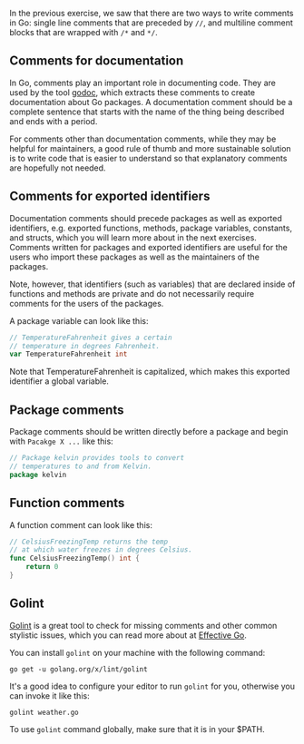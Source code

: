 In the previous exercise, we saw that there are two ways to write comments in Go: single line comments that are preceded by `//`, and multiline comment blocks that are wrapped with `/*` and `*/`.

## Comments for documentation

In Go, comments play an important role in documenting code. They are used by the tool [godoc][godoc], which extracts these comments to create documentation about Go packages. A documentation comment should be a complete sentence that starts with the name of the thing being described and ends with a period. 

For comments other than documentation comments, while they may be helpful for maintainers, a good rule of thumb and more sustainable solution is to write code that is easier to understand so that explanatory comments are hopefully not needed.

## Comments for exported identifiers

Documentation comments should precede packages as well as exported identifiers, e.g. exported functions, methods, package variables, constants, and structs, which you will learn more about in the next exercises. Comments written for packages and exported identifiers are useful for the users who import these packages as well as the maintainers of the packages. 

Note, however, that identifiers (such as variables) that are declared inside of functions and methods are private and do not necessarily require comments for the users of the packages.

A package variable can look like this:

```go
// TemperatureFahrenheit gives a certain 
// temperature in degrees Fahrenheit.
var TemperatureFahrenheit int
```

Note that TemperatureFahrenheit is capitalized, which makes this exported identifier a global variable.

## Package comments

Package comments should be written directly before a package and begin with `Pacakge X ...` like this: 

```go
// Package kelvin provides tools to convert
// temperatures to and from Kelvin.
package kelvin
```

## Function comments

A function comment can look like this:
```go
// CelsiusFreezingTemp returns the temp
// at which water freezes in degrees Celsius.
func CelsiusFreezingTemp() int {
	return 0
} 
```

## Golint

[Golint][golint] is a great tool to check for missing comments and other common stylistic issues, which you can read more about at [Effective Go][effective go].

You can install `golint` on your machine with the following command:

```
go get -u golang.org/x/lint/golint
````

It's a good idea to configure your editor to run `golint` for you, otherwise you can invoke it like this:

```
golint weather.go
```

To use `golint` command globally, make sure that it is in your $PATH.


[godoc]: https://blog.golang.org/godoc
[golint]: https://github.com/golang/lint
[effective go]: https://golang.org/doc/effective_go.html